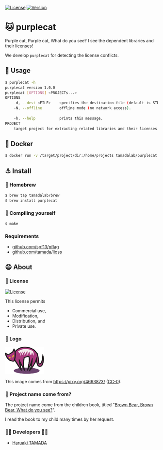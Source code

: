 [![License](https://img.shields.io/badge/License-WTFPL-blue.svg)](https://github.com/tamada/purplecat/blob/main/LICENSE)
[![Version](https://img.shields.io/badge/Version-1.0.0-yellowgreen.svg)](https://github.com/tamada/purplecat/releases/tag/v1.0.0)

# :cat: purplecat

Purple cat, Purple cat, What do you see?
I see the dependent libraries and their licenses!

We develop `purplecat` for detecting the license conflicts.

## :runner: Usage 

```sh
$ purplecat -h
purplecat version 1.0.0
purplecat [OPTIONS] <PROJECTs...>
OPTIONS
    -d, --dest <FILE>    specifies the destination file (default is STDOUT).
    -N, --offline        offline mode (no network access).

    -h, --help           prints this message.
PROJECT
    target project for extracting related libraries and their licenses.
```


## :whale: Docker

```sh
$ docker run -v /target/project/dir:/home/projects tamadalab/purplecat
```

## :anchor: Install

### :beer: Homebrew

```sh
$ brew tap tamadalab/brew
$ brew install purplecat
```

### :muscle: Compiling yourself

```sh
$ make
```

### Requirements

* [github.com/spf13/pflag](https://github.com/spf13/pflag)
* [github.com/tamada/lioss](https://github.com/tamada/lioss)

## :smile: About

### :scroll: License

[![License](https://img.shields.io/badge/License-WTFPL-blue.svg)](https://github.com/tamada/purplecat/blob/main/LICENSE)

This license permits

- Commercial use, 
- Modification, 
- Distribution, and 
- Private use.

### :jack_o_lantern: Logo

![purplecat](https://github.com/tamadalab/purplecat/raw/main/site/static/images/purplecat_128.png)

This image comes from https://pixy.org/4693873/ ([CC-0](https://creativecommons.org/publicdomain/zero/1.0)).

### :name_badge: Project name come from?

The project name come from the children book, titled "[Brown Bear, Brown Bear, What do you see?](https://www.amazon.com/dp/B07BZS8RS9)".

I read the book to my child many times by her request.

### :woman_office_worker: Developers :man_office_worker:

* [Haruaki TAMADA](https://github.com/tamada)

